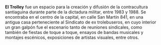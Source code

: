 **El Trolley** fue un espacio para la creación y difusión de la contracultura santiaguina durante parte de la dictadura militar, entre 1983 y 1988. Se encontraba en el centro de la capital, en calle San Martín 841, en una antigua casa perteneciente al Sindicato de ex trolebuseros, en cuyo interior un gran galpón fue el escenario tanto de reuniones sindicales, como también de fiestas de toque a toque, ensayos de bandas musicales y montajes escénicos, exposiciones de artistas visuales, entre otros.
